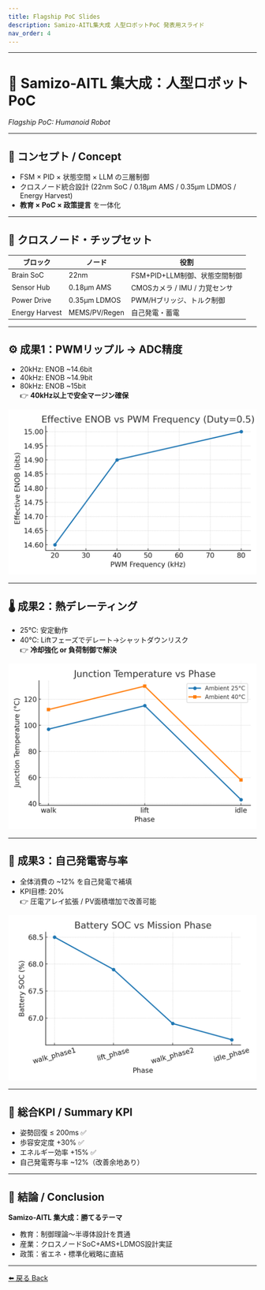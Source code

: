```yaml
---
title: Flagship PoC Slides
description: Samizo-AITL集大成 人型ロボットPoC 発表用スライド
nav_order: 4
---
```


---

# 🚩 Samizo-AITL 集大成：人型ロボットPoC
*Flagship PoC: Humanoid Robot*

---

## 🧭 コンセプト / Concept
- FSM × PID × 状態空間 × LLM の三層制御
- クロスノード統合設計 (22nm SoC / 0.18µm AMS / 0.35µm LDMOS / Energy Harvest)
- **教育 × PoC × 政策提言** を一体化

---

## 🧩 クロスノード・チップセット
| ブロック | ノード | 役割 |
|----------|--------|------|
| Brain SoC | 22nm | FSM+PID+LLM制御、状態空間制御 |
| Sensor Hub | 0.18µm AMS | CMOSカメラ / IMU / 力覚センサ |
| Power Drive | 0.35µm LDMOS | PWM/Hブリッジ、トルク制御 |
| Energy Harvest | MEMS/PV/Regen | 自己発電・蓄電 |

---

## ⚙️ 成果1：PWMリップル → ADC精度
- 20kHz: ENOB ~14.6bit
- 40kHz: ENOB ~14.9bit
- 80kHz: ENOB ~15bit  
👉 **40kHz以上で安全マージン確保**

![ENOB vs PWM freq](../systemdk/reports/pwm_to_adc_ripple/enob_vs_freq_duty_0_5.png)

---

## 🌡️ 成果2：熱デレーティング
- 25℃: 安定動作
- 40℃: Liftフェーズでデレート→シャットダウンリスク  
👉 **冷却強化 or 負荷制御で解決**

![Thermal](../systemdk/reports/thermal_derating/thermal_vs_phase_40C.png)

---

## 🔋 成果3：自己発電寄与率
- 全体消費の ~12% を自己発電で補填
- KPI目標: 20%  
👉 圧電アレイ拡張 / PV面積増加で改善可能

![SOC](../systemdk/reports/mission_energy/soc_vs_phase.png)

---

## 🎯 総合KPI / Summary KPI
- 姿勢回復 ≤ 200ms ✅
- 歩容安定度 +30% ✅
- エネルギー効率 +15% ✅
- 自己発電寄与率 ~12%（改善余地あり）

---

## 📌 結論 / Conclusion
**Samizo-AITL 集大成：勝てるテーマ**  
- 教育：制御理論〜半導体設計を貫通  
- 産業：クロスノードSoC+AMS+LDMOS設計実証  
- 政策：省エネ・標準化戦略に直結

---

[⬅️ 戻る Back](../)
